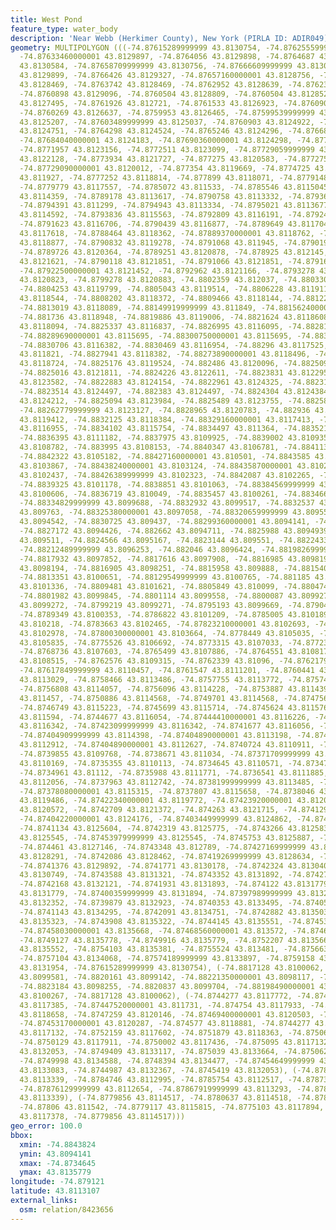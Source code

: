 ```yaml
---
title: West Pond
feature_type: water_body
description: 'Near Webb (Herkimer County), New York (PIRLA ID: ADIR049)'
geometry: MULTIPOLYGON (((-74.87615289999999 43.8130754, -74.87625559999999 43.8130183,
  -74.87633460000001 43.8129897, -74.8764056 43.8129898, -74.8764687 43.8130299, -74.8765082
  43.8130584, -74.87658709999999 43.8130756, -74.87666609999999 43.81303, -74.8766662
  43.8129899, -74.8766426 43.8129327, -74.87657160000001 43.8128756, -74.87646890000001
  43.8128469, -74.8763742 43.8128469, -74.8762952 43.8128639, -74.87623189999999 43.8128925,
  -74.8760898 43.8129096, -74.8760504 43.8128809, -74.8760504 43.8128524, -74.8761927
  43.8127495, -74.8761926 43.812721, -74.8761533 43.8126923, -74.8760901 43.8126924,
  -74.8760269 43.8126637, -74.8759953 43.8126465, -74.87599539999999 43.8125494, -74.8760113
  43.8125207, -74.87603489999999 43.8125037, -74.8760903 43.8124922, -74.87611389999999
  43.8124751, -74.8764298 43.8124524, -74.8765246 43.8124296, -74.8766825 43.8124011,
  -74.87684040000001 43.8124183, -74.87690360000001 43.8124298, -74.8770219 43.8124298,
  -74.8771957 43.8123156, -74.8772511 43.8123099, -74.87729059999999 43.812287, -74.87738539999999
  43.8122128, -74.8773934 43.8121727, -74.877275 43.8120583, -74.877275 43.8120298,
  -74.87729090000001 43.8120012, -74.877354 43.8119669, -74.8774725 43.8119498, -74.8775909
  43.811927, -74.8777252 43.8118814, -74.877899 43.8118071, -74.8779148 43.8118014,
  -74.8779779 43.8117557, -74.8785072 43.811533, -74.8785546 43.8115045, -74.87872830000001
  43.8114359, -74.8789178 43.8113617, -74.8790758 43.8113332, -74.8793601 43.811299,
  -74.8794391 43.811299, -74.8794943 43.8113334, -74.8795021 43.8113677, -74.8794784
  43.8114592, -74.8793836 43.8115563, -74.8792809 43.8116191, -74.8792413 43.811642,
  -74.8791623 43.8116706, -74.8790439 43.8116877, -74.8789649 43.8117048, -74.87885439999999
  43.8117618, -74.8788464 43.8118362, -74.87889370000001 43.8118762, -74.87901220000001
  43.8118877, -74.8790832 43.8119278, -74.8791068 43.811945, -74.8790199 43.8120135,
  -74.8789726 43.8120364, -74.8789251 43.8120878, -74.878925 43.812145, -74.8789487
  43.8121621, -74.8790118 43.8121851, -74.8791066 43.8121851, -74.8791698 43.8121737,
  -74.87922500000001 43.8121452, -74.8792962 43.8121166, -74.8793278 43.8120994, -74.8795172
  43.8120823, -74.8799278 43.8120883, -74.8802359 43.812037, -74.8803305 43.8120085,
  -74.8804253 43.8119799, -74.8805043 43.8119514, -74.8806228 43.8119114, -74.8807808
  43.8118544, -74.8808202 43.8118372, -74.8809466 43.8118144, -74.8812229 43.8118088,
  -74.8813019 43.8118089, -74.88149919999999 43.811849, -74.88156240000001 43.8118662,
  -74.881736 43.8118948, -74.8819886 43.8119006, -74.8821624 43.8118608, -74.8823046
  43.8118094, -74.8825337 43.8116837, -74.8826995 43.8116095, -74.8828101 43.8115809,
  -74.88289690000001 43.8115695, -74.88300750000001 43.8115695, -74.883047 43.8115982,
  -74.8830706 43.8116382, -74.8830469 43.8116954, -74.88296 43.8117525, -74.8828257
  43.811821, -74.8827941 43.8118382, -74.88273890000001 43.8118496, -74.88264409999999
  43.8118724, -74.8825176 43.8119524, -74.882486 43.8120096, -74.8825095 43.8121296,
  -74.8825016 43.8121811, -74.8824226 43.8122611, -74.8823831 43.8122954, -74.882312
  43.8123582, -74.8822883 43.8124154, -74.8822961 43.8124325, -74.8823198 43.812444,
  -74.8823514 43.8124497, -74.882383 43.8124497, -74.8824304 43.8124384, -74.882462
  43.8124212, -74.8825094 43.8123984, -74.8825489 43.8123755, -74.88258829999999 43.8123641,
  -74.88262779999999 43.8123127, -74.8828965 43.8120783, -74.882936 43.8120212, -74.8830782
  43.8119412, -74.8832125 43.8118384, -74.88329160000001 43.8117413, -74.88333110000001
  43.8116955, -74.8834102 43.8115754, -74.8834497 43.811364, -74.883521 43.8112496,
  -74.8836395 43.8111182, -74.8837975 43.8109925, -74.8839002 43.8109353, -74.8839555
  43.8108782, -74.883995 43.8108153, -74.8840347 43.8106781, -74.8841137 43.8105924,
  -74.8842322 43.8105182, -74.88427160000001 43.810501, -74.8843585 43.8104554, -74.8843822
  43.8103867, -74.88438240000001 43.8103124, -74.88435870000001 43.8102838, -74.88430339999999
  43.8102437, -74.88426389999999 43.8102323, -74.8842087 43.8102265, -74.8841376 43.8102151,
  -74.8839325 43.8101178, -74.8838851 43.8101063, -74.88384569999999 43.8100892, -74.883751
  43.8100606, -74.8836719 43.810049, -74.8835457 43.8100261, -74.88346679999999 43.8100032,
  -74.88334829999999 43.8099688, -74.8832932 43.8099517, -74.8832537 43.8099231, -74.88323010000001
  43.809763, -74.88325380000001 43.8097058, -74.88320659999999 43.8095515, -74.883112
  43.8094542, -74.8830725 43.809437, -74.88299360000001 43.8094141, -74.8828436 43.8094197,
  -74.8827172 43.8094426, -74.882662 43.8094711, -74.8825988 43.8094939, -74.8824802
  43.809511, -74.8824566 43.8095167, -74.8823144 43.809551, -74.88224339999999 43.8095738,
  -74.88212489999999 43.8096253, -74.882046 43.8096424, -74.88198269999999 43.8096708,
  -74.8817932 43.8097852, -74.8817616 43.8097908, -74.8816985 43.8098194, -74.8816905
  43.8098194, -74.8816905 43.8098251, -74.8815958 43.809888, -74.88154040000001 43.8099337,
  -74.8813351 43.8100651, -74.88129549999999 43.8100765, -74.881185 43.8101222, -74.8811455
  43.8101336, -74.8809481 43.8101621, -74.8805849 43.810099, -74.8804744 43.8100704,
  -74.8801982 43.8099845, -74.8801114 43.8099558, -74.8800087 43.8099272, -74.8800009
  43.8099272, -74.8799219 43.8099271, -74.8795193 43.8099669, -74.8790455 43.8100182,
  -74.8789349 43.8100353, -74.8786822 43.8101209, -74.8785005 43.8101894, -74.8784453
  43.810218, -74.8783663 43.8102465, -74.87823210000001 43.8102693, -74.87810570000001
  43.8102978, -74.87800300000001 43.8103664, -74.8778449 43.8105035, -74.87773439999999
  43.8105835, -74.8775526 43.8106692, -74.8773315 43.8107033, -74.8772369 43.8107262,
  -74.8768736 43.8107603, -74.8765499 43.8107886, -74.8764551 43.8108172, -74.8763683
  43.8108515, -74.8762576 43.8109315, -74.8762339 43.81096, -74.87621799999999 43.8109943,
  -74.87617849999999 43.8110457, -74.8761547 43.8111201, -74.8760441 43.8112287, -74.8759572
  43.8113029, -74.8758466 43.8113486, -74.8757755 43.8113772, -74.875744 43.8113943,
  -74.8756808 43.8114057, -74.8756096 43.8114228, -74.8753887 43.8114398, -74.87528589999999
  43.811457, -74.8750886 43.8114568, -74.8749701 43.8114568, -74.87475689999999 43.8114852,
  -74.8746749 43.8115223, -74.8745699 43.8115714, -74.8745624 43.8115768, -74.874523
  43.811594, -74.8744677 43.8116054, -74.87444410000001 43.8116226, -74.87430190000001
  43.8116342, -74.87423099999999 43.8116342, -74.8741677 43.8116056, -74.8741045 43.8115542,
  -74.87404909999999 43.8114398, -74.87404890000001 43.8113198, -74.87405680000001
  43.8112912, -74.87404890000001 43.8112627, -74.8740724 43.8110911, -74.8740329 43.8110168,
  -74.8739855 43.8109768, -74.8738671 43.811034, -74.87371709999999 43.8110341, -74.87365389999999
  43.8110169, -74.8735355 43.8110113, -74.8734645 43.8110571, -74.8734724 43.8110971,
  -74.8734961 43.81112, -74.8735988 43.8111771, -74.8736541 43.8111885, -74.8736936
  43.8112056, -74.8737963 43.8112742, -74.87381999999999 43.8113485, -74.8738201 43.8114171,
  -74.87378080000001 43.8115315, -74.8737807 43.8115658, -74.8738046 43.8116344, -74.87419970000001
  43.8119486, -74.87422340000001 43.8119772, -74.87423920000001 43.8120172, -74.8742787
  43.8120572, -74.8742709 43.8121372, -74.874263 43.8121715, -74.874129 43.8122917,
  -74.87404220000001 43.8124176, -74.87403449999999 43.8124862, -74.8740502 43.8125147,
  -74.8741134 43.8125604, -74.8742319 43.8125775, -74.8743266 43.8125832, -74.87446079999999
  43.8125545, -74.87453979999999 43.8125545, -74.8745753 43.8125887, -74.8745753 43.812611,
  -74.874461 43.8127146, -74.8743348 43.812789, -74.87427169999999 43.8128119, -74.87424799999999
  43.8128291, -74.8742086 43.8128462, -74.87419269999999 43.8128634, -74.8741375 43.8129206,
  -74.8741376 43.8129892, -74.8741771 43.8130178, -74.8742324 43.8130406, -74.8743114
  43.8130749, -74.8743588 43.8131321, -74.8743352 43.8131892, -74.8742721 43.8132179,
  -74.8742168 43.8132121, -74.8741931 43.8131893, -74.874122 43.8131779, -74.874043
  43.8131779, -74.87400359999999 43.8131894, -74.87397989999999 43.813218, -74.87397199999999
  43.8132352, -74.8739879 43.8132923, -74.8740353 43.8133495, -74.8740512 43.8133781,
  -74.8741143 43.8134295, -74.8742091 43.8134751, -74.8742882 43.8135037, -74.87435139999999
  43.8135323, -74.8743908 43.8135322, -74.8744145 43.8135551, -74.874533 43.8135608,
  -74.87458030000001 43.8135668, -74.87468560000001 43.813572, -74.8746996 43.813572,
  -74.8749127 43.8135778, -74.8749916 43.8135779, -74.8752207 43.8135667, -74.8753313
  43.8135552, -74.8754103 43.8135381, -74.8755524 43.813481, -74.875663 43.8134353,
  -74.8757104 43.8134068, -74.87574189999999 43.8133897, -74.8759158 43.8132468, -74.8759791
  43.8131954, -74.87615289999999 43.8130754), (-74.8817128 43.8100062, -74.8817303
  43.8099581, -74.8820161 43.8099142, -74.88221350000001 43.8098117, -74.8822948 43.8098016,
  -74.8823184 43.8098255, -74.8820837 43.8099704, -74.88198490000001 43.8099753, -74.8818416
  43.8100267, -74.8817128 43.8100062), (-74.8744277 43.8117772, -74.87443949999999
  43.8117385, -74.87447520000001 43.811731, -74.874754 43.8117933, -74.87471859999999
  43.8118658, -74.8747259 43.8120146, -74.87469400000001 43.8120503, -74.8745784 43.812056,
  -74.87453170000001 43.8120287, -74.874577 43.8118881, -74.8744277 43.8117772), (-74.875095
  43.8117132, -74.8752159 43.8117602, -74.8751879 43.8118363, -74.8750675 43.8118357,
  -74.8750129 43.8117911, -74.8750002 43.8117436, -74.875095 43.8117132), (-74.8745419
  43.8132053, -74.8749409 43.8133117, -74.875039 43.8133664, -74.8750629 43.8134222,
  -74.8749998 43.8134588, -74.8748394 43.8134477, -74.87454649999999 43.8133476, -74.874492
  43.8133083, -74.8744987 43.8132367, -74.8745419 43.8132053), (-74.87861409999999
  43.8113339, -74.8784746 43.8112995, -74.8785754 43.8112517, -74.8787349 43.8112463,
  -74.87876129999999 43.8112654, -74.87867919999999 43.8113293, -74.87861409999999
  43.8113339), (-74.8779856 43.8114517, -74.8780637 43.8114518, -74.8780979 43.8114765,
  -74.87806 43.811542, -74.8779117 43.8115815, -74.8775103 43.8117894, -74.8774241
  43.8117378, -74.8779856 43.8114517)))
geo_error: 100.0
bbox:
  xmin: -74.8843824
  ymin: 43.8094141
  xmax: -74.8734645
  ymax: 43.8135779
longitude: -74.879121
latitude: 43.8113107
external_links:
  osm: relation/8423656
---
```

